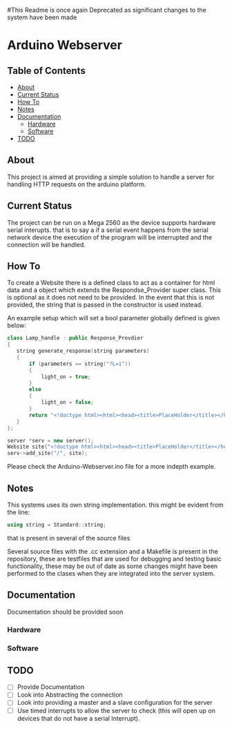 #This Readme is once again Deprecated as significant changes to the system have been made
# Arduino Webserver
## Table of Contents
* [About](#About)
* [Current Status](#Current-Status)
* [How To](#How-To)
* [Notes](#Notes)
* [Documentation](#Documentation)
    * [Hardware](#Hardware)
    * [Software](#Software)
* [TODO](#TODO)

## About
This project is aimed at providing a simple solution to handle a server for handling HTTP requests on the arduino platform.

## Current Status
The project can be run on a Mega 2560 as the device supports hardware serial interupts. that is to say a if a serial event happens from the serial network device the execution of the program will be interrupted and the connection will be handled.

## How To
To create a Website there is a defined class to act as a container for html data and a object which extends the Respondse_Provider super class. This is optional as it does not need to be provided. In the event that this is not provided, the string that is passed in the constructor is used instead.

An example setup which will set a bool parameter globally defined is given below:
 ```c++
class Lamp_handle : public Response_Provdier
{
    string generate_response(string parameters)
    {
        if (parameters == string("?L=1"))
        {
            light_on = true;
        }
        else
        {
            light_on = false;
        }
        return "<!doctype html><html><head><title>PlaceHolder</title></head><body><H1>This is a placeholder site for now, </H1></body></html>";
    }
};

server *serv = new server();
Website site{"<!doctype html><html><head><title>PlaceHolder</title></head><body><H1>This is a placeholder site for now, </H1></body></html>", new Lamp_handle()};
serv->add_site("/", site);
```
Please check the Arduino-Webserver.ino file for a more indepth example.

## Notes
This systems uses its own string implementation. this might be evident from the line:
```c++
using string = Standard::string;
```
that is present in several of the source files

Several source files with the .cc extension and a Makefile is present in the repository, these are testfiles that are used for debugging and testing basic functionality, these may be out of date as some changes might have been performed to the clases when they are integrated into the server system. 

## Documentation
Documentation should be provided soon
### Hardware
### Software

## TODO
- [ ] Provide Documentation
- [ ] Look into Abstracting the connection
- [ ] Look into providing a master and a slave configuration for the server
- [ ] Use timed interrupts to allow the server to check (this will open up on devices that do not have a serial Interrupt).
